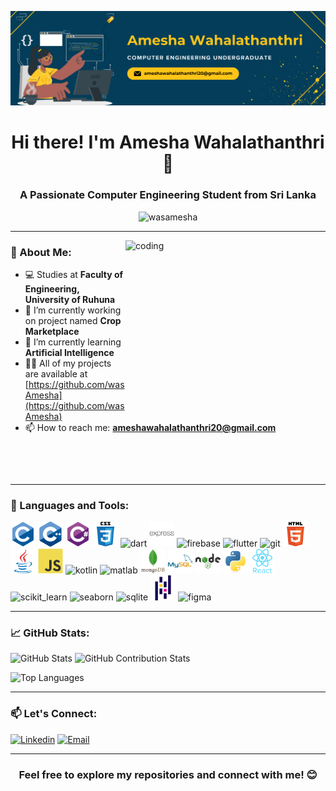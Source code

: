 ![logo](https://github.com/wasAmesha/wasAmesha/blob/main/Github%20Banner.png)

<h1 align="center">Hi there! I'm Amesha Wahalathanthri 👋</h1>
<h3 align="center">A Passionate Computer Engineering Student from Sri Lanka</h3>

<p align="center"> <img src="https://komarev.com/ghpvc/?username=wasamesha&label=Profile%20views&color=0e75b6&style=flat" alt="wasamesha" /> </p>

---

<img align="right" alt="coding" width="320" height="280" src="https://cdn.dribbble.com/users/1894420/screenshots/14032021/media/a85f637f1eb4cd5efdd307f9760472a1.gif">

### 📝 About Me:


- 💻 Studies at **Faculty of Engineering, University of Ruhuna**
- 🔭 I’m currently working on project named **Crop Marketplace**
- 🌱 I’m currently learning **Artificial Intelligence**
- 👨‍💻 All of my projects are available at [https://github.com/wasAmesha](https://github.com/wasAmesha)
- 📫 How to reach me: **ameshawahalathanthri20@gmail.com**

<br> <!-- Add a line break here -->

<br> <!-- Add a line break here -->

---

### 🚀 Languages and Tools:

<p align="left"> 
    <img src="https://raw.githubusercontent.com/devicons/devicon/master/icons/c/c-original.svg" alt="c" width="40" height="40"/>
    <img src="https://raw.githubusercontent.com/devicons/devicon/master/icons/cplusplus/cplusplus-original.svg" alt="cplusplus" width="40" height="40"/>
    <img src="https://raw.githubusercontent.com/devicons/devicon/master/icons/csharp/csharp-original.svg" alt="csharp" width="40" height="40"/>
    <img src="https://raw.githubusercontent.com/devicons/devicon/master/icons/css3/css3-original-wordmark.svg" alt="css3" width="40" height="40"/>
    <img src="https://www.vectorlogo.zone/logos/dartlang/dartlang-icon.svg" alt="dart" width="40" height="40"/>
    <img src="https://raw.githubusercontent.com/devicons/devicon/master/icons/express/express-original-wordmark.svg" alt="express" width="40" height="40"/>
    <img src="https://www.vectorlogo.zone/logos/firebase/firebase-icon.svg" alt="firebase" width="40" height="40"/>
    <img src="https://www.vectorlogo.zone/logos/flutterio/flutterio-icon.svg" alt="flutter" width="40" height="40"/>
    <img src="https://www.vectorlogo.zone/logos/git-scm/git-scm-icon.svg" alt="git" width="40" height="40"/>
    <img src="https://raw.githubusercontent.com/devicons/devicon/master/icons/html5/html5-original-wordmark.svg" alt="html5" width="40" height="40"/>
    <img src="https://raw.githubusercontent.com/devicons/devicon/master/icons/java/java-original.svg" alt="java" width="40" height="40"/>
    <img src="https://raw.githubusercontent.com/devicons/devicon/master/icons/javascript/javascript-original.svg" alt="javascript" width="40" height="40"/>
    <img src="https://www.vectorlogo.zone/logos/kotlinlang/kotlinlang-icon.svg" alt="kotlin" width="40" height="40"/>
    <img src="https://upload.wikimedia.org/wikipedia/commons/2/21/Matlab_Logo.png" alt="matlab" width="40" height="40"/>
    <img src="https://raw.githubusercontent.com/devicons/devicon/master/icons/mongodb/mongodb-original-wordmark.svg" alt="mongodb" width="40" height="40"/>
    <img src="https://raw.githubusercontent.com/devicons/devicon/master/icons/mysql/mysql-original-wordmark.svg" alt="mysql" width="40" height="40"/>
    <img src="https://raw.githubusercontent.com/devicons/devicon/master/icons/nodejs/nodejs-original-wordmark.svg" alt="nodejs" width="40" height="40"/>
    <img src="https://raw.githubusercontent.com/devicons/devicon/master/icons/python/python-original.svg" alt="python" width="40" height="40"/>
    <img src="https://raw.githubusercontent.com/devicons/devicon/master/icons/react/react-original-wordmark.svg" alt="react" width="40" height="40"/>
    <img src="https://upload.wikimedia.org/wikipedia/commons/0/05/Scikit_learn_logo_small.svg" alt="scikit_learn" width="40" height="40"/>
    <img src="https://seaborn.pydata.org/_images/logo-mark-lightbg.svg" alt="seaborn" width="40" height="40"/>
    <img src="https://www.vectorlogo.zone/logos/sqlite/sqlite-icon.svg" alt="sqlite" width="40" height="40"/>
    <img src="https://raw.githubusercontent.com/devicons/devicon/master/icons/pandas/pandas-original.svg" alt="pandas" width="40" height="40"/>
    <img src="https://www.vectorlogo.zone/logos/figma/figma-icon.svg" alt="figma" width="40" height="40"/>
    <!-- Add more icons as needed -->
</p>

---

### 📈 GitHub Stats:

<p align="left">
    <img src="https://github-readme-stats.vercel.app/api?username=wasamesha&show_icons=true&locale=en" alt="GitHub Stats" />
    <img src="https://github-readme-streak-stats.herokuapp.com/?user=wasamesha&" alt="GitHub Contribution Stats" />
</p>

<p align="left">
    <img src="https://github-readme-stats.vercel.app/api/top-langs?username=wasamesha&show_icons=true&locale=en&layout=compact" alt="Top Languages" />
</p>

---

### 📫 Let's Connect:

[![Linkedin](https://img.shields.io/badge/-LinkedIn-0077B5?style=flat-square&logo=linkedin&logoColor=white)](https://www.linkedin.com/in/amesha-wahalathanthri)
[![Email](https://img.shields.io/badge/-Gmail-D14836?style=flat-square&logo=gmail&logoColor=white)](mailto:ameshawahalathanthri20@gmail.com)

---
<h3 align="center">
Feel free to explore my repositories and connect with me! 😊
</h3>
